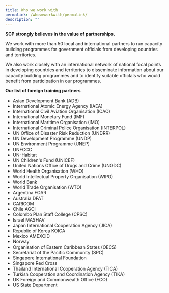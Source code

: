 ```yaml
---
title: Who we work with
permalink: /whoweworkwith/permalink/
description: ""
---
```

**SCP strongly believes in the value of partnerships.**

We work with more than 50 local and international partners to run capacity building programmes for government officials from developing countries and territories. 

We also work closely with an international network of national focal points in developing countries and territories to disseminate information about our capacity building programmes and to identify suitable officlals who would benefit from participation in our programmes.  

**Our list of foreign training partners**

* Asian Development Bank (ADB)
* International Atomic Energy Agency (IAEA)
* International Civil Aviation Organisation (ICAO)
* International Monetary Fund (IMF)
* International Maritime Organisation (IMO)
* International Criminal Police Organisation (INTERPOL) 
* UN Office of Disaster Risk Reduction (UNDRR)
* UN Development Programme (UNDP)
* UN Environment Programme (UNEP)
* UNFCCC
* UN-Habitat
* UN Children's Fund (UNICEF)
* United Nations Office of Drugs and Crime (UNODC)
* World Health Organisation (WHO)
* World Intellectual Property Organisation (WIPO)
* World Bank
* World Trade Organisation (WTO)
* Argentina FOAR
* Australia DFAT
* CARICOM
* Chile AGCI
* Colombo Plan Staff College (CPSC)
* Israel MASHAV
* Japan International Cooperation Agency (JICA)
* Republic of Korea KOICA
* Mexico AMEXCID
* Norway
* Organisation of Eastern Caribbean States (OECS)
* Secretariat of the Pacific Community (SPC)
* Singapore International Foundation
* Singapore Red Cross
* Thailand International Cooperation Agency (TICA)
* Turkish Cooperation and Coordination Agency (TIKA)
* UK Foreign and Commonwealth Office (FCO)
* US State Department